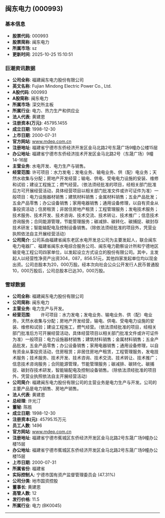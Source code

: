 ## 闽东电力 (000993)

### 基本信息

- **股票代码**: 000993
- **股票简称**: 闽东电力
- **所属市场**: sz
- **更新时间**: 2025-10-25 15:10:51

### 巨潮资讯数据

- **公司全称**: 福建闽东电力股份有限公司
- **英文名称**: Fujian Mindong Electric Power Co., Ltd.
- **A股代码**: 000993
- **A股简称**: 闽东电力
- **所属市场**: 深交所主板
- **所属行业**: 电力、热力生产和供应业
- **法人代表**: 黄建恩
- **注册资本(万元)**: 45795.1455
- **成立日期**: 1998-12-30
- **上市日期**: 2000-07-31
- **官方网站**: www.mdep.com.cn
- **注册地址**: 福建省宁德市东侨经济开发区金马北路2号东晟广场9幢办公楼15层
- **办公地址**: 福建省宁德市东侨经济技术开发区金马北路2号（东晟广场）9幢14-16层
- **主营业务**: 水电开发、电力生产与销售。
- **经营范围**: 许可项目：水力发电；发电业务、输电业务、供（配）电业务；天然水收集与分配；房地产开发经营；输电、供电、受电电力设施的安装、维修和试验；建设工程施工；燃气经营。（依法须经批准的项目，经相关部门批准后方可开展经营活动，具体经营项目以相关部门批准文件或许可证件为准）一般项目：电力设施器材销售；建筑材料销售；金属材料销售；五金产品批发；五金产品零售；办公设备销售；家用电器销售；通用设备修理，以自有资金从事投资活动；住房租赁；非居住房地产租赁；工程管理服务；发电技术服务；技术服务、技术开发、技术咨询、技术交流、技术转让、技术推广；信息技术咨询服务；合同能源管理，节能管理服务；碳减排、碳转化、碳捕捉、碳封存技术研发；智能输配电及控制设备销售。（除依法须经批准的项目外，凭营业执照依法自主开展经营活动）
- **公司简介**: 公司系由福建省闽东老区水电开发总公司为主要发起人，联合闽东电力电器厂、福建省闽东水电综合服务公司、闽东电力勘察设计所和宁德地区输变电工程公司四家单位，以发起设立方式设立的股份有限公司。其中，主发起人以经营性净资产出资304，087，856.51元，其他四家发起单位均以现金出资。公司总股本为20，000万股。经本次向社会公众公开发行人民币普通股10，000万股后，公司总股本已达30，000万股。

### 雪球数据

- **公司全称**: 福建闽东电力股份有限公司
- **公司简称**: 闽东电力
- **主营业务**: 电力生产与开发。
- **经营范围**: 　　许可项目：水力发电；发电业务、输电业务、供（配）电业务，天然水收集与分配；房地产开发经营，输电、供电、受电电力设施的安装、维修和试验；建设工程施工，燃气经营。（依法须经批准的项目，经相关部门批准后方可开展经营活动，具体经营项目以相关部门批准文件或许可证件为准）一般项目：电力设施器材销售；建筑材料销售；金属材料销售；五金产品批发，五金产品零售；办公设备销售；家用电器销售；通用设备修理，以自有资金从事投资活动，住房租赁；非居住房地产租赁，工程管理服务，发电技术服务；技术服务、技术开发、技术咨询、技术交流、技术转让、技术推广；信息技术咨询服务；合同能源管理，节能管理服务；碳减排、碳转化、碳捕捉、碳封存技术研发，智能输配电及控制设备销售。（除依法须经批准的项目外，凭营业执照依法自主开展经营活动）
- **公司简介**: 福建闽东电力股份有限公司的主营业务是电力生产与开发。公司的主要产品是电力销售、房地产销售。
- **法人代表**: 黄建恩
- **总经理**: 许光汀
- **董秘**: 陈胜
- **成立日期**: 1998-12-30
- **注册资本(元)**: 45795.15万元
- **员工人数**: 1496
- **官方网站**: www.mdep.com.cn
- **注册地址**: 福建省宁德市蕉城区东侨经济开发区金马北路2号东晟广场9幢办公楼15层
- **办公地址**: 福建省宁德市蕉城区东侨经济开发区金马北路2号东晟广场9幢办公楼15层
- **上市日期**: 2000-07-31
- **所属省份**: 福建省
- **实际控制人**: 宁德市国有资产监督管理委员会 (47.31%)
- **公司分类**: 地市国资控股
- **董事长**: 黄建恩
- **高管人数**: 12
- **发行价格**: 11.5
- **所属行业**: 电力 (BK0045)

---